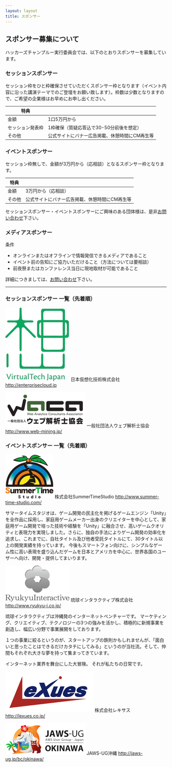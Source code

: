 ```yaml
---
layout: layout
title: スポンサー
---
```



スポンサー募集について
--------------------------------------------------------------------------------

ハッカーズチャンプルー実行委員会では、以下のとおりスポンサーを募集しています。

### セッションスポンサー

セッション枠をひと枠確保させていただくスポンサー枠となります（イベント内容に沿った講演テーマでのご登壇をお願い致します）。枠数は少数となりますので、ご希望の企業様はお早めにお申し出ください。

特典             |                            |
---------------- | -------------------------- |
金額             | 1口5万円から           |
セッション発表枠 | 1枠確保（質疑応答込で30-50分前後を想定）           |
その他           | 公式サイトにバナー広告掲載、休憩時間にCM再生等 |


### イベントスポンサー

セッション枠無しで、金額が3万円から（応相談）となるスポンサー枠となります。

特典             |                            |
---------------- | -------------------------- |
金額             | 3万円から（応相談）        |
その他           | 公式サイトにバナー広告掲載、休憩時間にCM再生等 |


セッションスポンサー・イベントスポンサーにご興味のある団体様は、是非[お問い合わせ](https://docs.google.com/forms/d/1MGJ4bVv8hpyXeLjvcGzZDpl838ZGHPA_plLqX_BJSbA/viewform)下さい。


### メディアスポンサー

条件

* オンラインまたはオフラインで情報発信できるメディアであること
* イベント前の告知にご協力いただけること（方法については要相談）
* 前夜祭またはカンファレンス当日に現地取材が可能であること

詳細につきましては、[お問い合わせ](https://docs.google.com/forms/d/1MGJ4bVv8hpyXeLjvcGzZDpl838ZGHPA_plLqX_BJSbA/viewform)下さい。

-----

### セッションスポンサー 一覧（先着順）

![](/img/sou_logo.jpg) 日本仮想化技術株式会社 http://enterprisecloud.jp

![](/img/waca-logo.png) 一般社団法人ウェブ解析士協会 http://www.web-mining.jp/

### イベントスポンサー 一覧（先着順）

![](img/logo_SummerTimeStudio.png) 株式会社SummerTimeStudio http://www.summer-time-studio.com/

サマータイムスタジオは、ゲーム開発の民主化を掲げるゲームエンジン「Unity」を全作品に採用し、家庭用ゲームメーカー出身のクリエイターを中心として、家庭用ゲーム開発で培った技術や経験を「Unity」に融合させ、高いゲームクオリティと表現力を実現しました。さらに、独自の手法によりゲーム開発の効率化を追求し、これまでに、自社タイトル及び他者受託タイトルにて、30タイトル以上の開発実績を持っています。
今後もスマートフォン向けに、シンプルなゲーム性に高い表現を盛り込んだゲームを日本とアメリカを中心に、世界各国のユーザーへ向け、開発・提供してまいります。


![](img/logo_ryukyuInteractive.png) 琉球インタラクティブ株式会社 http://www.ryukyu-i.co.jp/


琉球インタラクティブは沖縄発のインターネットベンチャーです。
マーケティング、クリエイティブ、テクノロジーの3つの強みを活かし、積極的に新規事業を創造し、幅広い分野で事業展開をしております。

１つの事業に絞るというのが、スタートアップの鉄則かもしれませんが、「面白いと思ったことはできるだけカタチにしてみる」というのが当社流。そして、仲間もそれぞれ大きな夢を持って集まってきています。

インターネット業界を舞台にした大冒険。
それが私たちの日常です。


![](/img/Lexues.png) 株式会社レキサス http://lexues.co.jp/

![](/img/jaws-ug_okinawa2_250x99.png) JAWS-UG沖縄 http://jaws-ug.jp/bc/okinawa/
